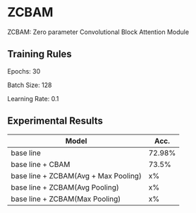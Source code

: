 # ZCBAM
ZCBAM: Zero parameter Convolutional Block Attention Module



## Training Rules

Epochs: 30

Batch Size: 128

Learning Rate: 0.1


## Experimental Results

| Model             | Acc.        |
| ----------------- | ----------- |
| base line              | 72.98%      |
| base line + CBAM         | 73.5%      |
| base line + ZCBAM(Avg + Max Pooling)         | x%      |
| base line + ZCBAM(Avg Pooling)         | x%      |
| base line + ZCBAM(Max Pooling)       | x%      |
